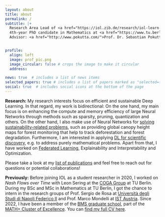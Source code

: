 ```yaml
---
layout: about
title: about
permalink: /
subtitle: |+
  Research Area Lead of <a href="https://iol.zib.de/research/iol-learn.html">iol.LEARN</a> at the <a href="https://iol.zib.de/">IOL Lab</a> of <a href="https://www.zib.de/">Zuse Institute Berlin</a><br><br>
  4th-year PhD candidate in Mathematics at <a href="https://www.tu.berlin/en/math">TU Berlin</a><br>  
  Advisor: <a href="http://www.pokutta.com/">Prof. Dr. Sebastian Pokutta</a>


profile:
  align: left
  image: prof_pic.png
  image_circular: false # crops the image to make it circular
  address:

news: true  # includes a list of news items
selected_papers: true # includes a list of papers marked as "selected={true}"
social: true  # includes social icons at the bottom of the page
---
```

**Research:** My research interests focus on efficient and sustainable Deep Learning. In that regard, my work is bidirectional: On the one hand, my main focus is on enhancing the compute and memory efficiency of large Neural Networks through methods such as sparsity, pruning, quantization and others. On the other hand, I also make use of Neural Networks for <a href="/#sustainability" class="tag-link">solving sustainability-related problems</a>, such as providing global canopy height maps for forest monitoring that help to track deforestation and forest degradation. Furthermore, I am interested in applying <a href="/#ai4science" class="tag-link">DL for scientific discovery</a>, e.g. to address purely mathematical problems. Apart from that, I have worked on <a href="/#federated-learning" class="tag-link">Federated Learning</a>, Explainability and Interpretability and Optimization. 

Please take a look at my <a href="/publications" class="tag-link">list of publications</a> and feel free to reach out for questions or potential collaborations!

**Previously:** Before joining IOL as a student researcher in 2020, I worked on *Nash Flows over Time* with Leon Sering at the [COGA Group](https://www3.math.tu-berlin.de/coga/) at TU Berlin. During my BSc and MSc in Mathematics at TU Berlin, I got the chance to intern in the research groups of Prof. Sergio de Rosa at [Università degli Studi di Napoli Federico II](https://www.pastalab.unina.it/) and Prof. Marco Mondelli at [IST Austria](https://ist.ac.at/en/research/mondelli-group/). Since 2022, I have been a member of the [BMS graduate school](https://www.math-berlin.de), part of the [MATH+ Cluster of Excellence](https://mathplus.de/). You can [find my full CV here](/cv).
